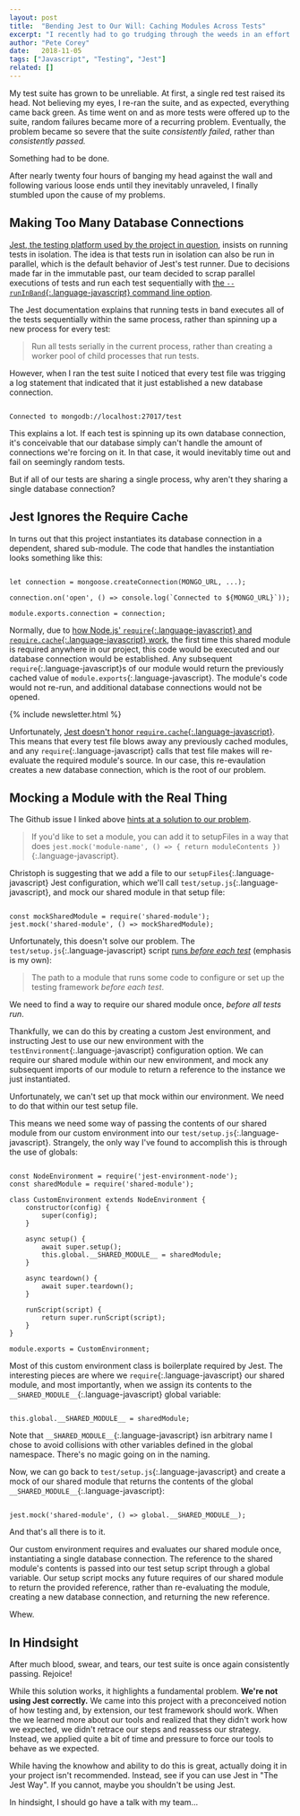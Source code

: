 ```yaml
---
layout: post
title:  "Bending Jest to Our Will: Caching Modules Across Tests"
excerpt: "I recently had to go trudging through the weeds in an effort to make my test suite pass more reliably. It turns out that loading a module once in Jest is extremely difficult."
author: "Pete Corey"
date:   2018-11-05
tags: ["Javascript", "Testing", "Jest"]
related: []
---
```


My test suite has grown to be unreliable. At first, a single red test raised its head. Not believing my eyes, I re-ran the suite, and as expected, everything came back green. As time went on and as more tests were offered up to the suite, random failures became more of a recurring problem. Eventually, the problem became so severe that the suite _consistently failed_, rather than _consistently passed._

Something had to be done.

After nearly twenty four hours of banging my head against the wall and following various loose ends until they inevitably unraveled, I finally stumbled upon the cause of my problems.

## Making Too Many Database Connections

[Jest, the testing platform used by the project in question](https://jestjs.io/), insists on running tests in isolation. The idea is that tests run in isolation can also be run in parallel, which is the default behavior of Jest's test runner. Due to decisions made far in the immutable past, our team decided to scrap parallel executions of tests and run each test sequentially with [the `--runInBand`{:.language-javascript} command line option](https://jestjs.io/docs/en/cli.html#runinband).

The Jest documentation explains that running tests in band executes all of the tests sequentially within the same process, rather than spinning up a new process for every test:

> Run all tests serially in the current process, rather than creating a worker pool of child processes that run tests.

However, when I ran the test suite I noticed that every test file was trigging a log statement that indicated that it just established a new database connection.

<pre class='language-javascript'><code class='language-javascript'>
Connected to mongodb://localhost:27017/test
</code></pre>

This explains a lot. If each test is spinning up its own database connection, it's conceivable that our database simply can't handle the amount of connections we're forcing on it. In that case, it would inevitably time out and fail on seemingly random tests.

But if all of our tests are sharing a single process, why aren't they sharing a single database connection?

## Jest Ignores the Require Cache

In turns out that this project instantiates its database connection in a dependent, shared sub-module. The code that handles the instantiation looks something like this:

<pre class='language-javascript'><code class='language-javascript'>
let connection = mongoose.createConnection(MONGO_URL, ...);

connection.on('open', () => console.log(`Connected to ${MONGO_URL}`));

module.exports.connection = connection;
</code></pre>

Normally, due to [how Node.js' `require`{:.language-javascript} and `require.cache`{:.language-javascript} work](https://nodejs.org/api/modules.html#modules_require), the first time this shared module is required anywhere in our project, this code would be executed and our database connection would be established. Any subsequent `require`{:.language-javascript}s of our module would return the previously cached value of `module.exports`{:.language-javascript}. The module's code would not re-run, and additional database connections would not be opened.

{% include newsletter.html %}

Unfortunately, [Jest doesn't honor `require.cache`{:.language-javascript}](https://github.com/facebook/jest/issues/4940#issuecomment-346557115). This means that every test file blows away any previously cached modules, and any `require`{:.language-javascript} calls that test file makes will re-evaluate the required module's source. In our case, this re-evaulation creates a new database connection, which is the root of our problem.

## Mocking a Module with the Real Thing

The Github issue I linked above [hints at a solution to our problem](https://github.com/facebook/jest/issues/4940#issuecomment-346557115).

> If you'd like to set a module, you can add it to setupFiles in a way that does `jest.mock('module-name', () => { return moduleContents })`{:.language-javascript}.

Christoph is suggesting that we add a file to our `setupFiles`{:.language-javascript} Jest configuration, which we'll call `test/setup.js`{:.language-javascript}, and mock our shared module in that setup file:

<pre class='language-javascript'><code class='language-javascript'>
const mockSharedModule = require('shared-module');
jest.mock('shared-module', () => mockSharedModule);
</code></pre>

Unfortunately, this doesn't solve our problem. The `test/setup.js`{:.language-javascript} script [runs _before each test_](https://jestjs.io/docs/en/configuration.html#setuptestframeworkscriptfile-string) (emphasis is my own):

> The path to a module that runs some code to configure or set up the testing framework _before each test_.

We need to find a way to require our shared module once, _before all tests run_.

Thankfully, we can do this by creating a custom Jest environment, and instructing Jest to use our new environment with the `testEnvironment`{:.language-javascript} configuration option. We can require our shared module within our new environment, and mock any subsequent imports of our module to return a reference to the instance we just instantiated.

Unfortunately, we can't set up that mock within our environment. We need to do that within our test setup file.

This means we need some way of passing the contents of our shared module from our custom environment into our `test/setup.js`{:.language-javascript}. Strangely, the only way I've found to accomplish this is through the use of globals:

<pre class='language-javascript'><code class='language-javascript'>
const NodeEnvironment = require('jest-environment-node');
const sharedModule = require('shared-module');

class CustomEnvironment extends NodeEnvironment {
    constructor(config) {
        super(config);
    }

    async setup() {
        await super.setup();
        this.global.__SHARED_MODULE__ = sharedModule;
    }

    async teardown() {
        await super.teardown();
    }

    runScript(script) {
        return super.runScript(script);
    }
}

module.exports = CustomEnvironment;
</code></pre>

Most of this custom environment class is boilerplate required by Jest. The interesting pieces are where we `require`{:.language-javascript} our shared module, and most importantly, when we assign its contents to the `__SHARED_MODULE__`{:.language-javascript} global variable:

<pre class='language-javascript'><code class='language-javascript'>
this.global.__SHARED_MODULE__ = sharedModule;
</code></pre>

Note that `__SHARED_MODULE__`{:.language-javascript} isn arbitrary name I chose to avoid collisions with other variables defined in the global namespace. There's no magic going on in the naming.

Now, we can go back to `test/setup.js`{:.language-javascript} and create a mock of our shared module that returns the contents of the global `__SHARED_MODULE__`{:.language-javascript}:

<pre class='language-javascript'><code class='language-javascript'>
jest.mock('shared-module', () => global.__SHARED_MODULE__);
</code></pre>

And that's all there is to it.

Our custom environment requires and evaluates our shared module once, instantiating a single database connection. The reference to the shared module's contents is passed into our test setup script through a global variable. Our setup script mocks any future requires of our shared module to return the provided reference, rather than re-evaluating the module, creating a new database connection, and returning the new reference.

Whew.

## In Hindsight

After much blood, swear, and tears, our test suite is once again consistently passing. Rejoice!

While this solution works, it highlights a fundamental problem. __We're not using Jest correctly.__ We came into this project with a preconceived notion of how testing and, by extension, our test framework should work. When the we learned more about our tools and realized that they didn't work how we expected, we didn't retrace our steps and reassess our strategy. Instead, we applied quite a bit of time and pressure to force our tools to behave as we expected.

While having the knowhow and ability to do this is great, actually doing it in your project isn't recommended. Instead, see if you can use Jest in "The Jest Way". If you cannot, maybe you shouldn't be using Jest.

In hindsight, I should go have a talk with my team…
